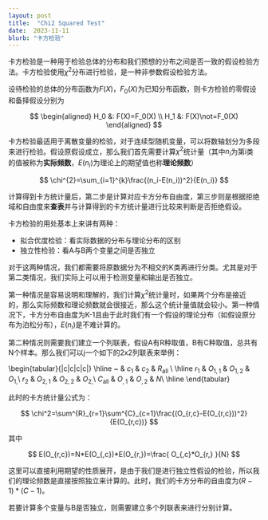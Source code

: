```yaml
---
layout: post
title:  "Chi2 Squared Test"
date:  2023-11-11
blurb: "卡方检验"
---
```


卡方检验是一种用于检验总体的分布和我们预想的分布之间是否一致的假设检验方法。卡方检验使用$\chi^{2}$分布进行检验，是一种非参数假设检验方法。

设待检验的总体的分布函数为$F(X)$，$F_0(X)$为已知分布函数，则卡方检验的零假设和备择假设分别为

$$
\begin{aligned}
    H_0 &: F(X)=F_0(X) \\
    H_1 &: F(X)\not=F_0(X)
\end{aligned}
$$

卡方检验最适用于离散变量的检验，对于连续型随机变量，可以将数轴划分为多段来进行检验。假设原假设成立，那么我们首先需要计算$\chi^2$统计量（其中$n_i$为第i类的值被称为**实际频数**，$E(n_i)$为理论上的期望值也称**理论频数**）

$$
\chi^{2}=\sum_{i=1}^{k}\frac{(n_i-E(n_i))^2}{E(n_i)}
$$

计算得到卡方统计量后，第二步是计算对应卡方分布自由度，第三步则是根据拒绝域和自由度来**查表**并与计算得到的卡方统计量进行比较来判断是否拒绝假设。

卡方检验的用处基本上来讲有两种：

+ 拟合优度检验：看实际数据的分布与理论分布的区别
+ 独立性检验：看A与B两个变量之间是否独立

对于这两种情况，我们都需要将原数据分为不相交的K类再进行分类。尤其是对于第二类情况，我们实际上可以用于检测变量和输出是否独立。

第一种情况是容易说明和理解的，我们计算$\chi^2$统计量时，如果两个分布是接近的，那么实际频数和理论频数就会很接近，那么这个统计量值就会较小。第一种情况下，卡方分布自由度为K-1且由于此时我们有一个假设的理论分布（如假设原分布为泊松分布），$E(n_i)$是不难计算的。

第二种情况则需要我们建立一个列联表，假设A有R种取值，B有C种取值，总共有N个样本。那么我们可以j一个如下的2x2列联表来举例：

\begin{tabular}{|c|c|c|c|}
\hline
~      & $c_1$   & $c_2$   & $R_{\text{all}}$ \\ 
\hline
$r_1$  & $O_{1,1}$ & $O_{1,2}$ & $O_{1,}$\\ 
$r_2$  & $O_{2,1}$ & $O_{2,2}$ & $O_{2,}$\\ 
$C_{\text{all}}$ & $O_{,1}$ & $O_{,2}$ & $N$\\ 
\hline
\end{tabular}

此时的卡方统计量公式为：

$$
\chi^2=\sum^{R}_{r=1}\sum^{C}_{c=1}\frac{(O_{r,c}-E(O_{r,c}))^2}{E(O_{r,c})}
$$

其中

$$
E(O_{r,c})=N*E(O_{,c})*E(O_{r,})=\frac{ O_{,c}*O_{r,} }{N}
$$

这里可以直接利用期望的性质展开，是由于我们是进行独立性假设的检验，所以我们的理论频数是直接按照独立来计算的。此时，我们的卡方分布的自由度为$(R-1)*(C-1)$。

若要计算多个变量与B是否独立，则需要建立多个列联表来进行分别计算。

